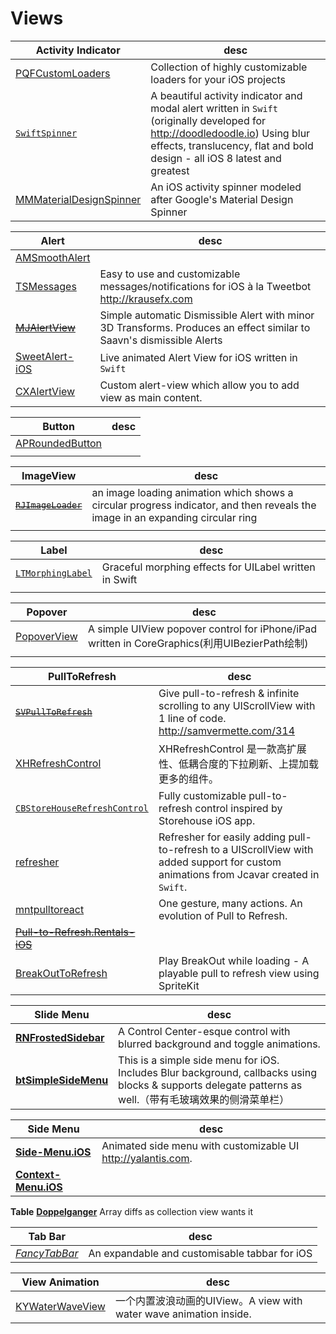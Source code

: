 # Views

|**Activity Indicator**|desc|
|----------------------|----|
|[PQFCustomLoaders](https://github.com/poolqf/PQFCustomLoaders)| Collection of highly customizable loaders for your iOS projects|
|[`SwiftSpinner`](https://github.com/icanzilb/SwiftSpinner)| A beautiful activity indicator and modal alert written in `Swift` (originally developed for <http://doodledoodle.io>) Using blur effects, translucency, flat and bold design - all iOS 8 latest and greatest|
|[MMMaterialDesignSpinner](https://github.com/misterwell/MMMaterialDesignSpinner)|An iOS activity spinner modeled after Google's Material Design Spinner|


|**Alert**|desc|
|---------|----|
|[AMSmoothAlert](https://github.com/mtonio91/AMSmoothAlert)||
|[TSMessages](https://github.com/KrauseFx/TSMessages)|Easy to use and customizable messages/notifications for iOS à la Tweetbot <http://krausefx.com>|
|~~[MJAlertView](https://github.com/mayuur/MJAlertView)~~|Simple automatic Dismissible Alert with minor 3D Transforms. Produces an effect similar to Saavn's dismissible Alerts|
|[SweetAlert-iOS](https://github.com/codestergit/SweetAlert-iOS)|Live animated Alert View for iOS written in `Swift`|
|[CXAlertView](https://github.com/ChrisXu1221/CXAlertView)|Custom alert-view which allow you to add view as main content.|

|**Button**|desc|
|---------|----|
|[APRoundedButton](https://github.com/elpsk/APRoundedButton)||
|[]()||

|**ImageView**|desc|
|---------|----|
|~~[`RJImageLoader`](https://github.com/elpsk/APRoundedButton)~~|an image loading animation which shows a circular progress indicator, and then reveals the image in an expanding circular ring|
|[]()||

|**Label**|desc|
|---------|----|
|[`LTMorphingLabel`](https://github.com/lexrus/LTMorphingLabel)|Graceful morphing effects for UILabel written in Swift|
|[]()||

|**Popover**|desc|
|---------|----|
|[PopoverView](https://github.com/runway20/PopoverView)|A simple UIView popover control for iPhone/iPad written in CoreGraphics(利用UIBezierPath绘制)|
|[]()||

|**PullToRefresh**|desc|
|-----------------|----|
| ~~[`SVPullToRefresh`](https://github.com/samvermette/SVPullToRefresh)~~ |Give pull-to-refresh & infinite scrolling to any UIScrollView with 1 line of code. <http://samvermette.com/314>
| [XHRefreshControl](https://github.com/xhzengAIB/XHRefreshControl) |XHRefreshControl 是一款高扩展性、低耦合度的下拉刷新、上提加载更多的组件。
| [`CBStoreHouseRefreshControl`](https://github.com/coolbeet/CBStoreHouseRefreshControl) |Fully customizable pull-to-refresh control inspired by Storehouse iOS app.
| [refresher](https://github.com/jcavar/refresher) |Refresher for easily adding pull-to-refresh to a UIScrollView with added support for custom animations from Jcavar created in `Swift`.
| [mntpulltoreact](https://github.com/mentionapp/mntpulltoreact) | One gesture, many actions. An evolution of Pull to Refresh.
| ~~[Pull-to-Refresh.Rentals-iOS](https://github.com/Yalantis/Pull-to-Refresh.Rentals-iOS)~~ |
|[BreakOutToRefresh](https://github.com/dasdom/BreakOutToRefresh)|Play BreakOut while loading - A playable pull to refresh view using SpriteKit|


|**Slide Menu**|desc|
|--------------|----|
| **[RNFrostedSidebar](https://github.com/rnystrom/RNFrostedSidebar)** |A Control Center-esque control with blurred background and toggle animations.
| **[btSimpleSideMenu](https://github.com/balram3429/btSimpleSideMenu)** | This is a simple side menu for iOS. Includes Blur background, callbacks using blocks & supports delegate patterns as well.（带有毛玻璃效果的侧滑菜单栏）

|**Side Menu**|desc|
|-------------|----|
| **[Side-Menu.iOS](https://github.com/Yalantis/Side-Menu.iOS)** |Animated side menu with customizable UI <http://yalantis.com>.
| **[Context-Menu.iOS](https://github.com/Yalantis/Context-Menu.iOS)** |


**Table**
**[Doppelganger](https://github.com/Wondermall/Doppelganger)**
Array diffs as collection view wants it

|**Tab Bar**|desc|
|-----------|----|
| *[FancyTabBar](https://github.com/marvelapp/FancyTabBar)* | An expandable and customisable tabbar for iOS|

|**View Animation**|desc|
|-------------|----|
| [KYWaterWaveView](https://github.com/KittenYang/KYWaterWaveView) | 一个内置波浪动画的UIView。A view with water wave animation inside.|
